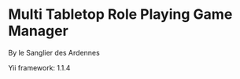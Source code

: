 Multi Tabletop Role Playing Game Manager
========================================

By le Sanglier des Ardennes

Yii framework: 1.1.4
